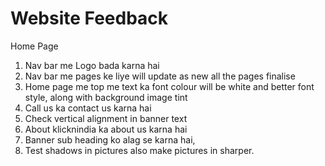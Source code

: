 # Website Feedback
Home Page
1. Nav bar me Logo bada karna hai
2. Nav bar me pages ke liye will update as new all the pages finalise 
3. Home page me top me text ka font colour will be white and better font style, along with background image tint
4. Call us ka contact us karna hai
5. Check vertical alignment in banner text 
6. About klicknindia ka about us karna hai
7. Banner sub heading ko alag se karna hai, 
8. Test shadows in pictures also make pictures in sharper. 